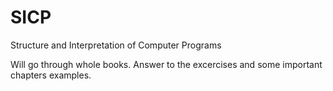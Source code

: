 # SICP
Structure and Interpretation of Computer Programs

Will go through whole books.
Answer to the excercises and some important chapters examples.
